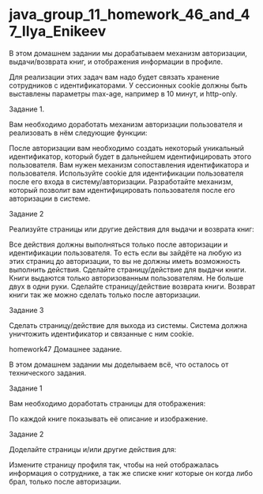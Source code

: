 # java_group_11_homework_46_and_47_Ilya_Enikeev

В этом домашнем задании мы дорабатываем механизм авторизации, выдачи/возврата книг, и отображения информации в профиле.

Для реализации этих задач вам надо будет связать хранение сотрудников с идентификаторами. У сессионных cookie должны быть выставлены параметры max-age, например в 10 минут, и http-only.


Задание 1.


Вам необходимо доработать механизм авторизации пользователя и реализовать в нём следующие функции:

После авторизации вам необходимо создать некоторый уникальный идентификатор, который будет в дальнейшем идентифицировать этого пользователя.
Вам нужен механизм сопоставления идентификатора и пользователя.
Используйте cookie для идентификации пользователя после его входа в систему/авторизации.
Разработайте механизм, который позволит вам идентифицировать пользователя после его авторизации в системе.

Задание 2


Реализуйте страницы или другие действия для выдачи и возврата книг:

Все действия должны выполняться только после авторизации и идентификации пользователя. То есть если вы зайдёте на любую из этих страниц до авторизации, то вы не должны иметь возможность выполнить действия.
Сделайте страницу/действие для выдачи книги. Книги выдаются только авторизованным пользователям. Не больше двух в одни руки.
Сделайте страницу/действие возврата книги. Возврат книги так же можно сделать только после авторизации.

Задание 3


Сделать страницу/действие для выхода из системы. Система должна уничтожить идентификатор и связанные с ним cookie.

homework47
Домашнее задание.


В этом домашнем задании мы доделываем всё, что осталось от технического задания.


Задание 1


Вам необходимо доработать страницы для отображения:

По каждой книге показывать её описание и изображение.

Задание 2


Доделайте страницы и/или другие действия для:

Измените страницу профиля так, чтобы на ней отображалась информация о сотруднике, а так же списке книг которые он когда либо брал, только после авторизации.
